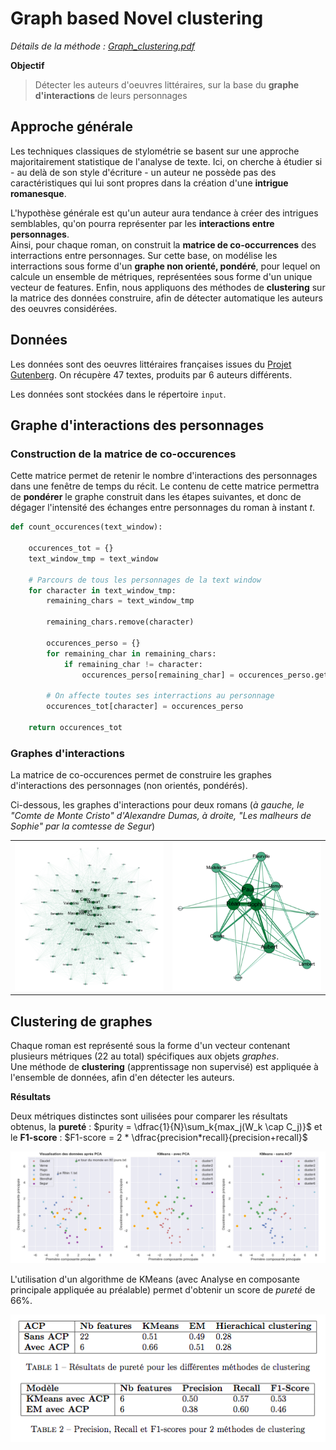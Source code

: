# Graph based Novel clustering

_Détails de la méthode : [Graph_clustering.pdf](https://github.com/simondelarue/Graph-based_Novel_Clustering/blob/main/Graph_Clustering.pdf)_

**Objectif**
> Détecter les auteurs d'oeuvres littéraires, sur la base du **graphe d'interactions** de leurs personnages

## Approche générale

Les techniques classiques de stylométrie se basent sur une approche majoritairement statistique de l'analyse de texte. Ici, on cherche à étudier si - au delà de son style d'écriture - un auteur ne possède pas des caractéristiques qui lui sont propres dans la création d'une **intrigue romanesque**.

L'hypothèse générale est qu'un auteur aura tendance à créer des intrigues semblables, qu'on pourra représenter par les **interactions entre personnages**.   
Ainsi, pour chaque roman, on construit la **matrice de co-occurrences** des interractions entre personnages. Sur cette base, on modélise les interractions sous forme d'un **graphe non orienté, pondéré**, pour lequel on calcule un ensemble de métriques, représentées sous forme d'un unique vecteur de features. 
Enfin, nous appliquons des méthodes de **clustering** sur la matrice des données construire, afin de détecter automatique les auteurs des oeuvres considérées.

## Données

Les données sont des oeuvres littéraires françaises issues du [Projet Gutenberg](http://www.gutenberg.org/). On récupère 47 textes, produits par 6 auteurs différents.

Les données sont stockées dans le répertoire `input`.

## Graphe d'interactions des personnages

### Construction de la matrice de co-occurences

Cette matrice permet de retenir le nombre d'interactions des personnages dans une fenêtre de temps du récit. Le contenu de cette matrice permettra de **pondérer** le graphe construit dans les étapes suivantes, et donc de dégager l'intensité des échanges entre personnages du roman à instant $t$.

```python
def count_occurences(text_window):
    
    occurences_tot = {}
    text_window_tmp = text_window

    # Parcours de tous les personnages de la text window
    for character in text_window_tmp:
        remaining_chars = text_window_tmp

        remaining_chars.remove(character)

        occurences_perso = {}
        for remaining_char in remaining_chars:
            if remaining_char != character:
                occurences_perso[remaining_char] = occurences_perso.get(remaining_char, 0) + 1

        # On affecte toutes ses interractions au personnage
        occurences_tot[character] = occurences_perso 
        
    return occurences_tot
```

### Graphes d'interactions

La matrice de co-occurences permet de construire les graphes d'interactions des personnages (non orientés, pondérés).   

Ci-dessous, les graphes d'interactions pour deux romans (_à gauche, le "Comte de Monte Cristo" d'Alexandre Dumas, à droite, "Les malheurs de Sophie" par la comtesse de Segur_)

<table><tr>
<td> <img src="/img/network1.png" style="width: 500px;"/> </td>
<td> <img src="img/network2.png" style="width: 500px;"/> </td>
</tr></table>


## Clustering de graphes

Chaque roman est représenté sous la forme d'un vecteur contenant plusieurs métriques (22 au total) spécifiques aux objets _graphes_.  
Une méthode de **clustering** (apprentissage non supervisé) est appliquée à l'ensemble de données, afin d'en détecter les auteurs.

**Résultats**

Deux métriques distinctes sont uilisées pour comparer les résultats obtenus, la **pureté** :
$purity = \dfrac{1}{N}\sum_k{max_j(W_k \cap C_j)}$
et le **F1-score** :
$F1-score = 2 * \dfrac{precision*recall}{precision+recall}$

 <img src="img/KMeans.png" alt="KMeans" class="center"> 

 L'utilisation d'un algorithme de KMeans (avec Analyse en composante principale appliquée au préalable) permet d'obtenir un score de _pureté_ de 66%.
 
 <img src="img/res.png" alt="Results" class="center"> 



